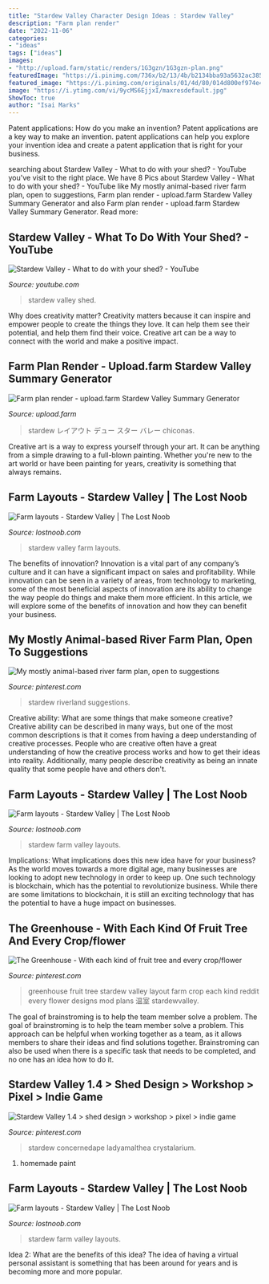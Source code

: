 ```yaml
---
title: "Stardew Valley Character Design Ideas : Stardew Valley"
description: "Farm plan render"
date: "2022-11-06"
categories:
- "ideas"
tags: ["ideas"]
images:
- "http://upload.farm/static/renders/1G3gzn/1G3gzn-plan.png"
featuredImage: "https://i.pinimg.com/736x/b2/13/4b/b2134bba93a5632ac385f638ef09eedc.jpg"
featured_image: "https://i.pinimg.com/originals/01/4d/80/014d800ef974e4efb73f70af328d24c2.png"
image: "https://i.ytimg.com/vi/9ycMS6EjjxI/maxresdefault.jpg"
ShowToc: true
author: "Isai Marks"
---
```



Patent applications: How do you make an invention?
Patent applications are a key way to make an invention. patent applications can help you explore your invention idea and create a patent application that is right for your business.

	

		
searching about Stardew Valley - What to do with your shed? - YouTube you've visit to the right place. We have 8 Pics about Stardew Valley - What to do with your shed? - YouTube like My mostly animal-based river farm plan, open to suggestions, Farm plan render - upload.farm Stardew Valley Summary Generator and also Farm plan render - upload.farm Stardew Valley Summary Generator. Read more:
		
    
## Stardew Valley - What To Do With Your Shed? - YouTube

<img loading=lazy src="https://i.ytimg.com/vi/9ycMS6EjjxI/maxresdefault.jpg" onerror="this.onerror=null;this.src='https://tse3.mm.bing.net/th?id=OIP.8DI2acsxA4MjR02rNSkbfgHaEK&amp;pid=15.1';" alt="Stardew Valley - What to do with your shed? - YouTube">

_Source: youtube.com_

>stardew valley shed. 

	

Why does creativity matter?
Creativity matters because it can inspire and empower people to create the things they love. It can help them see their potential, and help them find their voice. Creative art can be a way to connect with the world and make a positive impact.

    
## Farm Plan Render - Upload.farm Stardew Valley Summary Generator

<img loading=lazy src="http://upload.farm/static/renders/1G3gzn/1G3gzn-plan.png" onerror="this.onerror=null;this.src='https://tse1.mm.bing.net/th?id=OIP.efImejJT-QQvaqH9YCQXPgHaGB&amp;pid=15.1';" alt="Farm plan render - upload.farm Stardew Valley Summary Generator">

_Source: upload.farm_

>stardew レイアウト デュー スター バレー chiconas. 

	

Creative art is a way to express yourself through your art. It can be anything from a simple drawing to a full-blown painting. Whether you're new to the art world or have been painting for years, creativity is something that always remains.

    
## Farm Layouts - Stardew Valley | The Lost Noob

<img loading=lazy src="https://i.redd.it/w8z1napbv1901.png" onerror="this.onerror=null;this.src='https://tse3.mm.bing.net/th?id=OIP.83_D5MJAoX4qNpeArfzt4gHaGB&amp;pid=15.1';" alt="Farm layouts - Stardew Valley | The Lost Noob">

_Source: lostnoob.com_

>stardew valley farm layouts. 

	

The benefits of innovation?
Innovation is a vital part of any company’s culture and it can have a significant impact on sales and profitability. While innovation can be seen in a variety of areas, from technology to marketing, some of the most beneficial aspects of innovation are its ability to change the way people do things and make them more efficient. In this article, we will explore some of the benefits of innovation and how they can benefit your business.

    
## My Mostly Animal-based River Farm Plan, Open To Suggestions

<img loading=lazy src="https://i.pinimg.com/originals/01/4d/80/014d800ef974e4efb73f70af328d24c2.png" onerror="this.onerror=null;this.src='https://tse1.mm.bing.net/th?id=OIP.oEHPC8IQadLiWDtm6Jt54QHaGB&amp;pid=15.1';" alt="My mostly animal-based river farm plan, open to suggestions">

_Source: pinterest.com_

>stardew riverland suggestions. 

	

Creative ability: What are some things that make someone creative?
Creative ability can be described in many ways, but one of the most common descriptions is that it comes from having a deep understanding of creative processes. People who are creative often have a great understanding of how the creative process works and how to get their ideas into reality. Additionally, many people describe creativity as being an innate quality that some people have and others don't.

    
## Farm Layouts - Stardew Valley | The Lost Noob

<img loading=lazy src="https://i.imgur.com/88tCdV0.png" onerror="this.onerror=null;this.src='https://tse2.mm.bing.net/th?id=OIP.skqDKGELJOQyp6o3ad3RawHaGB&amp;pid=15.1';" alt="Farm layouts - Stardew Valley | The Lost Noob">

_Source: lostnoob.com_

>stardew farm valley layouts. 

	

Implications: What implications does this new idea have for your business?
As the world moves towards a more digital age, many businesses are looking to adopt new technology in order to keep up. One such technology is blockchain, which has the potential to revolutionize business. While there are some limitations to blockchain, it is still an exciting technology that has the potential to have a huge impact on businesses.

    
## The Greenhouse - With Each Kind Of Fruit Tree And Every Crop/flower

<img loading=lazy src="https://i.pinimg.com/736x/51/90/80/51908024f6c50c50a5f79067d2ea8c5e.jpg" onerror="this.onerror=null;this.src='https://tse2.mm.bing.net/th?id=OIP.1P4SWbMopm1l5rZSqNoCdAHaHS&amp;pid=15.1';" alt="The Greenhouse - With each kind of fruit tree and every crop/flower">

_Source: pinterest.com_

>greenhouse fruit tree stardew valley layout farm crop each kind reddit every flower designs mod plans 温室 stardewvalley. 

	

The goal of brainstroming is to help the team member solve a problem.
The goal of brainstroming is to help the team member solve a problem. This approach can be helpful when working together as a team, as it allows members to share their ideas and find solutions together. Brainstroming can also be used when there is a specific task that needs to be completed, and no one has an idea how to do it.

    
## Stardew Valley 1.4 &gt; Shed Design &gt; Workshop &gt; Pixel &gt; Indie Game

<img loading=lazy src="https://i.pinimg.com/736x/b2/13/4b/b2134bba93a5632ac385f638ef09eedc.jpg" onerror="this.onerror=null;this.src='https://tse4.mm.bing.net/th?id=OIP.wBjxuaevMuDxx4oZmjz7-AHaG7&amp;pid=15.1';" alt="Stardew Valley 1.4 &gt; shed design &gt; workshop &gt; pixel &gt; indie game">

_Source: pinterest.com_

>stardew concernedape ladyamalthea crystalarium. 

	

1. homemade paint

    
## Farm Layouts - Stardew Valley | The Lost Noob

<img loading=lazy src="https://i.imgur.com/tyEkhn9.jpg" onerror="this.onerror=null;this.src='https://tse2.mm.bing.net/th?id=OIP.5zPAI2Jv7ISlOkFXMIfN8QHaF3&amp;pid=15.1';" alt="Farm layouts - Stardew Valley | The Lost Noob">

_Source: lostnoob.com_

>stardew farm valley layouts. 

	

Idea 2: What are the benefits of this idea?
The idea of having a virtual personal assistant is something that has been around for years and is becoming more and more popular.

